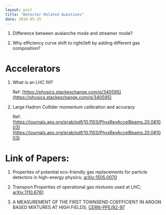 ```yaml
---
layout: post
title: "Detector Related Questions"
date: 2018-05-25
---
```


1. Difference between avalanche mode and streamer mode?

2. Why efficiency curve shift to right/left by adding different gas composition?

# Accelerators

1. What is an LHC fill?

    Ref: [https://physics.stackexchange.com/q/340595](https://physics.stackexchange.com/q/340595)

2. Large Hadron Collider momentum calibration and accuracy

    Ref: [https://journals.aps.org/prab/pdf/10.1103/PhysRevAccelBeams.20.081003](https://journals.aps.org/prab/pdf/10.1103/PhysRevAccelBeams.20.081003)

# Link of Papers:

1. Properties of potential eco-friendly gas replacements for particle detectors in high-energy physics; [arXiv:1505.0070](https://www.google.com/url?q=https%3A%2F%2Fcds.cern.ch%2Frecord%2F2013971%2Ffiles%2FarXiv%3A1505.00701.pdf&sa=D&sntz=1&usg=AFQjCNEZkMOWdQoJk0KH1TcDLNS7L1J0Bw)

2. Transport Properties of operational gas mixtures used at LHC; [arXiv:1110.6761](https://www.google.com/url?q=https%3A%2F%2Farxiv.org%2Fpdf%2F1110.6761.pdf&sa=D&sntz=1&usg=AFQjCNG7r4ll5x3fk5XcFb81cjaePpXT8A)

3. A MEASUREMENT OF THE FIRST TOWNSEND COEFFICIENT IN ARGON BASED MIXTURES AT HIGH FIELDS; [CERN-PPE/92-97](http://www.google.com/url?q=http%3A%2F%2Fcds.cern.ch%2Frecord%2F237717%2Ffiles%2Fppe-92-097.pdf&sa=D&sntz=1&usg=AFQjCNEhkzB_jcnOoE1ngjVm4XfleWHuDA)